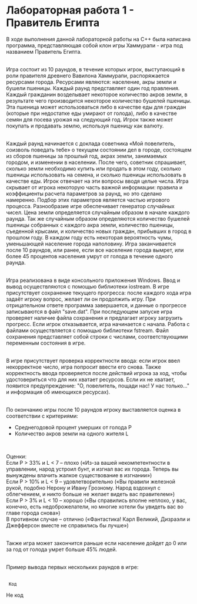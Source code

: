 # Лабораторная работа 1 - Правитель Египта

В ходе выполнения данной лабораторной работы на С++ была написана программа, представляющая собой клон игры Хаммурапи - игра под названием Правитель Египта.
  <br /><br />
  
Игра состоит из 10 раундов, в течение которых игрок, выступающий в роли правителя древнего Вавилона Хаммурапи, распоряжается ресурсами города. 
Ресурсами являются: население, акры земли и бушели пшеницы. Каждый раунд представляет один год правления. 
Каждый гражданин возделывает некоторое количество акров земли, в результате чего производится некоторое количество бушелей пшеницы. 
Эта пшеница может использоваться либо в качестве еды для граждан (которые при недостатке еды умирают от голода), либо в качестве семян для посева урожая на следующий год. Игрок также может покупать и продавать землю, используя пшеницу как валюту. 
  <br /><br />
  
Каждый раунд начинается с доклада советника «Мой повелитель, соизволь поведать тебе» о текущем состоянии дел в городе, состоящем из сборов пшеницы за прошлый год, 
акрах земли, занимаемых городом, и изменении в населении. После чего, советник спрашивает, сколько земли необходимо купить или продать в этом году, сколько пшеницы 
использовать на семена, и сколько пшеницы использовать в качестве еды. Игрок отвечает на эти вопросы вводя целые числа. Игра скрывает от игрока некоторую часть важной 
информации: правила и коэффициенты расчета параметров за раунд, но это сделано намеренно. Подбор этих параметров является частью игрового процесса. Разнообразие игре 
обеспечивает генератор случайных чисел. Цена земли определяется случайным образом в начале каждого раунда. Так же случайным образом определяются количество бушелей 
пшеницы собранных с каждого акра земли, количество пшеницы, съеденной крысами, и количество новых граждан, прибывших в город в прошлом году. В каждом году есть некоторая 
вероятность чумы, уменьшающей население города наполовину. Игра заканчивается после 10 раундов, или ранее, если все население города вымрет, или более 45 процентов 
населения умрут от голода в течение одного раунда.
  <br /><br />
  
Игра реализована в виде консольного приложения Windows. Ввод и вывод осуществляются с помощью библиотеки iostream. В игре присутствует сохранение текущего прогресса: после каждого хода игра задаёт игроку вопрос, желает ли он продолжить игру. При отрицательном ответе программа завершается, и данные о прогрессе записываются в файл "save.dat". При последующем запуске игра проверяет наличие файла сохранения и предлагает игроку загрузить прогресс. Если игрок отказывается, игра начинается с начала. Работа с файлами осуществляется с помощью библиотеки fstream. Файл сохранения представляет собой строки с числами, соответствующими переменным состояния в игре.
  <br /><br />
  
В игре присутствует проверка корректности ввода: если игрок ввел некорректное число, игра попросит ввести его снова. Также корректность ввода проверяется после действий игрока за ход, чтобы удостовериться что для них хватает ресурсов. Если их не хватает, появится предупреждение: "О, повелитель, пощади нас! У нас только..." и информация об имеющихся ресурсах).
  <br /><br />
  
 По окончанию игры после 10 раундов игроку выставляется оценка в соответствии с критериями:
  <br />
  - Среднегодовой процент умерших от голода P  
  - Количество акров земли на одного жителя L
  <br />
  
Оценки:<br />
   Если P > 33% и L < 7 – плохо («Из-за вашей некомпетентности в управлении, народ устроил бунт, и изгнал вас их города. Теперь вы вынуждены влачить жалкое существование в изгнании»)
   <br />
  Если P > 10% и L < 9 – удовлетворительно («Вы правили железной рукой, подобно Нерону и Ивану Грозному. Народ вздохнул с облегчением, и никто больше не желает видеть вас правителем»)
  <br />
  Если P > 3% и L < 10 – хорошо («Вы справились вполне неплохо, у вас, конечно, есть недоброжелатели, но многие хотели бы увидеть вас во главе города снова»)
  <br />
  В противном случае – отлично («Фантастика! Карл Великий, Дизраэли и Джефферсон вместе не справились бы лучше»)
  <br /><br />

Также игра может закончится раньше если население дойдет до 0 или за год от голода умрет больше 45% людей.
  <br /><br />
  
Пример вывода первых нескольких раундов в игре:
  <br /><br />
```
 Код
```
Не код

